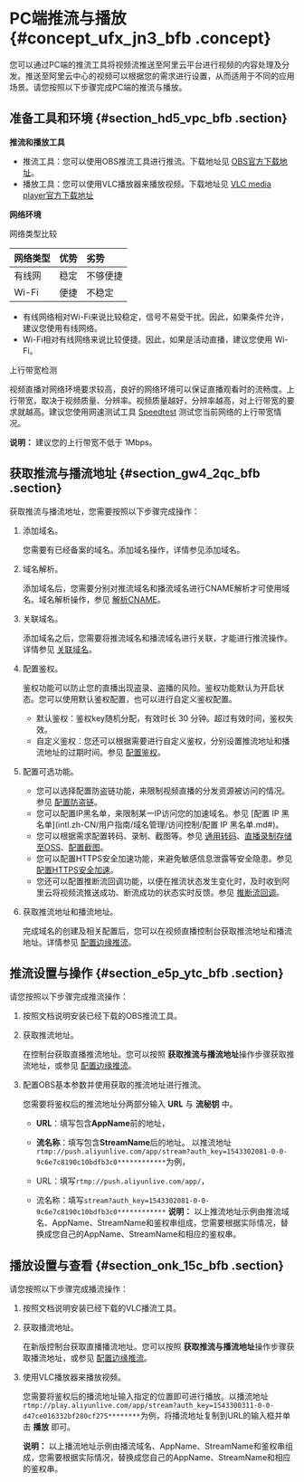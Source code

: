 # PC端推流与播放 {#concept_ufx_jn3_bfb .concept}

您可以通过PC端的推流工具将视频流推送至阿里云平台进行视频的内容处理及分发。推送至阿里云中心的视频可以根据您的需求进行设置，从而适用于不同的应用场景。请您按照以下步骤完成PC端的推流与播放。

## 准备工具和环境 {#section_hd5_vpc_bfb .section}

**推流和播放工具**

-   推流工具：您可以使用OBS推流工具进行推流。下载地址见 [OBS官方下载地址](https://obsproject.com/download?spm=a2c4g.11186623.2.3.FRgTS8)。
-   播放工具：您可以使用VLC播放器来播放视频。下载地址见 [VLC media player官方下载地址](http://www.videolan.org/vlc/?spm=a2c4g.11186623.2.3.HA1ICZ)

**网络环境**

网络类型比较

|网络类型|优势|劣势|
|:---|:-|:-|
|有线网|稳定|不够便捷|
|Wi-Fi|便捷|不稳定|

-   有线网络相对Wi-Fi来说比较稳定，信号不易受干扰。因此，如果条件允许，建议您使用有线网络。
-   Wi-Fi相对有线网络来说比较便捷。因此，如果是活动直播，建议您使用 Wi-Fi。

上行带宽检测

视频直播对网络环境要求较高，良好的网络环境可以保证直播观看时的流畅度。上行带宽，取决于视频质量、分辨率。视频质量越好，分辨率越高，对上行带宽的要求就越高。建议您使用网速测试工具 [Speedtest](http://www.speedtest.net/) 测试您当前网络的上行带宽情况。

**说明：** 建议您的上行带宽不低于 1Mbps。

## 获取推流与播流地址 {#section_gw4_2qc_bfb .section}

获取推流与播流地址，您需要按照以下步骤完成操作：

1.  添加域名。

    您需要有已经备案的域名。添加域名操作，详情参见添加域名。

2.  域名解析。

    添加域名后，您需要分别对推流域名和播流域名进行CNAME解析才可使用域名。域名解析操作，参见 [解析CNAME](intl.zh-CN/用户指南/域名管理/解析CNAME.md#)。

3.  关联域名。

    添加域名之后，您需要将推流域名和播流域名进行关联，才能进行推流操作。详情参见 [关联域名](intl.zh-CN/用户指南/域名管理/管理域名/关联域名.md#)。

4.  配置鉴权。

    鉴权功能可以防止您的直播出现盗录、盗播的风险。鉴权功能默认为开启状态。您可以使用默认鉴权配置，也可以进行自定义鉴权配置。

    -   默认鉴权：鉴权key随机分配，有效时长 30 分钟。超过有效时间，鉴权失效。
    -   自定义鉴权：您还可以根据需要进行自定义鉴权，分别设置推流地址和播流地址的过期时间。参见 [配置鉴权](intl.zh-CN/用户指南/域名管理/访问控制/配置鉴权.md#)。
5.  配置可选功能。
    -   您可以选择配置防盗链功能，来限制视频直播的分发资源被访问的情况。参见 [配置防盗链](intl.zh-CN/用户指南/域名管理/访问控制/配置防盗链.md#)。
    -   您可以配置IP黑名单，来限制某一IP访问您的加速域名。参见 [配置 IP 黑名单](intl.zh-CN/用户指南/域名管理/访问控制/配置 IP 黑名单.md#)。
    -   您可以根据需求配置转码、录制、截图等。参见 [通用转码](intl.zh-CN/用户指南/转码管理/通用转码.md#)、[直播录制存储至OSS](intl.zh-CN/用户指南/录制管理/录制存储至OSS/直播录制存储至OSS.md#)、[配置截图](intl.zh-CN/用户指南/截图管理/配置截图.md#)。
    -   您可以配置HTTPS安全加速功能，来避免敏感信息泄露等安全隐患。参见 [配置HTTPS安全加速](intl.zh-CN/用户指南/域名管理/配置HTTPS安全加速.md#)。
    -   您还可以配置推断流回调功能，以便在推流状态发生变化时，及时收到阿里云将视频流推送成功、断流成功的状态实时反馈。参见 [推断流回调](intl.zh-CN/用户指南/直播流管理/推断流回调.md#)。
6.  获取推流地址和播流地址。

    完成域名的创建及相关配置后，您可以在视频直播控制台获取推流地址和播流地址。详情参见 [配置边缘推流](intl.zh-CN/用户指南/推播流配置/配置边缘推流.md#)。


## 推流设置与操作 {#section_e5p_ytc_bfb .section}

请您按照以下步骤完成推流操作：

1.  按照文档说明安装已经下载的OBS推流工具。
2.  获取推流地址。

    在控制台获取直播推流地址。您可以按照 **获取推流与播流地址**操作步骤获取推流地址，或参见 [配置边缘推流](intl.zh-CN/用户指南/推播流配置/配置边缘推流.md#)。

3.  配置OBS基本参数并使用获取的推流地址进行推流。

    您需要将鉴权后的推流地址分两部分输入 **URL** 与 **流秘钥** 中。

    -   **URL**：填写包含**AppName**前的地址，
    -   **流名称**：填写包含**StreamName**后的地址。
    以推流地址`rtmp://push.aliyunlive.com/app/stream?auth_key=1543302081-0-0-9c6e7c8190c10bdfb3c0************`为例，

    -   URL：填写`rtmp://push.aliyunlive.com/app/`，
    -   流名称：填写`stream?auth_key=1543302081-0-0-9c6e7c8190c10bdfb3c0************`
    **说明：** 以上推流地址示例由推流域名、AppName、StreamName和鉴权串组成，您需要根据实际情况，替换成您自己的AppName、StreamName和相应的鉴权串。


## 播放设置与查看 {#section_onk_15c_bfb .section}

请您按照以下步骤完成播流操作：

1.  按照文档说明安装已经下载的VLC播流工具。
2.  获取播流地址。

    在新版控制台获取直播播流地址。您可以按照 **获取推流与播流地址**操作步骤获取播流地址，或参见 [配置边缘推流](intl.zh-CN/用户指南/推播流配置/配置边缘推流.md#)。

3.  使用VLC播放器来播放视频。

    您需要将鉴权后的播流地址输入指定的位置即可进行播放。以播流地址`rtmp://play.aliyunlive.com/app/stream?auth_key=1543300311-0-0-d47ce016332bf280cf275********`为例，将播流地址复制到URL的输入框并单击 **播放** 即可。

    **说明：** 以上播流地址示例由播流域名、AppName、StreamName和鉴权串组成，您需要根据实际情况，替换成您自己的AppName、StreamName和相应的鉴权串。


